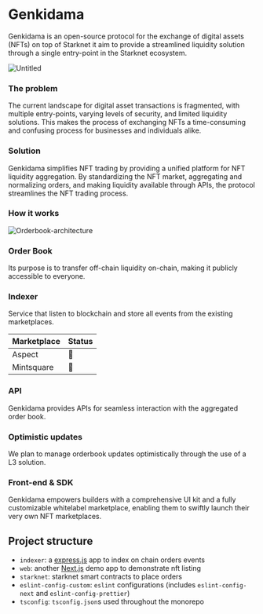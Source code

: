 # Genkidama

Genkidama is an open-source protocol for the exchange of digital assets (NFTs) on top of Starknet it aim to provide a streamlined liquidity solution through a single entry-point in the Starknet ecosystem.

![Untitled](https://user-images.githubusercontent.com/243668/216725985-7caa3f63-f645-4265-90fb-b128a18f2a19.gif)

### The problem

The current landscape for digital asset transactions is fragmented, with multiple entry-points, varying levels of security, and limited liquidity solutions. This makes the process of exchanging NFTs a time-consuming and confusing process for businesses and individuals alike.

### Solution

Genkidama simplifies NFT trading by providing a unified platform for NFT liquidity aggregation. By standardizing the NFT market, aggregating and normalizing orders, and making liquidity available through APIs, the protocol streamlines the NFT trading process.

### How it works

![Orderbook-architecture](https://user-images.githubusercontent.com/243668/216363435-6f11f382-6e65-4b6c-ae46-69fd5f21d474.jpg)

### Order Book

Its purpose is to transfer off-chain liquidity on-chain, making it publicly accessible to everyone.

### Indexer

Service that listen to blockchain and store all events from the existing marketplaces.

| Marketplace | Status |
| ----------- | ------ |
| Aspect      | 🚧     |
| Mintsquare  | 🚧     |

### API

Genkidama provides APIs for seamless interaction with the aggregated order book.

### Optimistic updates

We plan to manage orderbook updates optimistically through the use of a L3 solution.

### Front-end & SDK

Genkidama empowers builders with a comprehensive UI kit and a fully customizable whitelabel marketplace, enabling them to swiftly launch their very own NFT marketplaces.

## Project structure

- `indexer`: a [express.js](https://nextjs.org/) app to index on chain orders events
- `web`: another [Next.js](https://nextjs.org/) demo app to demonstrate nft listing
- `starknet`: starknet smart contracts to place orders
- `eslint-config-custom`: `eslint` configurations (includes `eslint-config-next` and `eslint-config-prettier`)
- `tsconfig`: `tsconfig.json`s used throughout the monorepo
